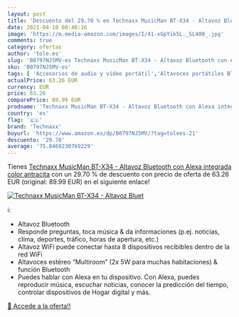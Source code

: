 ```yaml
---
layout: post
title: 'Descuento del 29.70 % en Technaxx MusicMan BT-X34 - Altavoz Bluet'
date: 2021-04-10 08:46:16
image: 'https://m.media-amazon.com/images/I/41-xGpYik5L._SL400_.jpg'
comments: true
category: ofertas
author: 'tole.es'
slug: 'B0797NJ5MV-es Technaxx MusicMan BT-X34 - Altavoz Bluetooth con Alexa...'
sku: 'B0797NJ5MV-es'
tags: [ 'Accesorios de audio y vídeo portátil','Altavoces portátiles Bluetooth','Altavoces portátiles y altavoces con puerto dock','Audio y vídeo portátil','Electrónica','alexa','technaxx', ]
actualPrice: 63.26 EUR
currency: EUR
price: 63.26
comparePrice: 89.99 EUR
prodname: 'Technaxx MusicMan BT-X34 - Altavoz Bluetooth con Alexa integrada   color antracita'
country: 'es'
flag: '🇪🇸'
brand: 'Technaxx'
buyurl: 'https://www.amazon.es/dp/B0797NJ5MV/?tag=tolees-21'
descuento: '29.70'
average: '75.8469230769229'
---
```


Tienes [Technaxx MusicMan BT-X34 - Altavoz Bluetooth con Alexa integrada   color antracita](https://www.amazon.es/dp/B0797NJ5MV/?tag=tolees-21) con un 29.70 % de descuento con precio de oferta de 63.26 EUR (original: 89.99 EUR) en el siguiente enlace!

[![Technaxx MusicMan BT-X34 - Altavoz Bluet](https://m.media-amazon.com/images/I/41-xGpYik5L._SL400_.jpg)](https://www.amazon.es/dp/B0797NJ5MV/?tag=tolees-21)

ℹ️:

- Altavoz Bluetooth
- Responde preguntas, toca música & da informaciones (p.ej. noticias, clima, deportes, tráfico, horas de apertura, etc.)
- Altavoz WiFi puede conectar hasta 8 dispositivos recibibles dentro de la red WiFi
- Altavoces estéreo “Multiroom” (2x 5W para muchas habitaciones) & función Bluetooth
- Puedes hablar con Alexa en tu dispositivo. Con Alexa, puedes reproducir música, escuchar noticias, conocer la predicción del tiempo, controlar dispositivos de Hogar digital y más.

[🛒 Accede a la oferta!!](https://www.amazon.es/dp/B0797NJ5MV/?tag=tolees-21)
